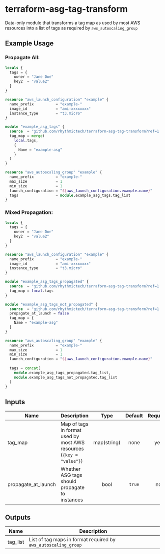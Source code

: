 # terraform-asg-tag-transform
Data-only module that transforms a tag map as used by most AWS resources into a list of tags as required by `aws_autoscaling_group`

## Example Usage
### Propagate All:
```terraform
locals {
  tags = {
    owner = "Jane Doe"
    key2  = "value2"
  }
}

resource "aws_launch_configuration" "example" {
  name_prefix          = "example-"
  image_id             = "ami-xxxxxxxx"
  instance_type        = "t3.micro"
}

module "example_asg_tags" {
  source  = "github.com/rhythmictech/terraform-asg-tag-transform?ref=1.0.0"
  tag_map = merge(
    local.tags,
    {
      Name = "example-asg"
    }
  )
}

resource "aws_autoscaling_group" "example" {
  name_prefix          = "example-"
  max_size             = 1
  min_size             = 1
  launch_configuration = "${aws_launch_configuration.example.name}"
  tags                 = module.example_asg_tags.tag_list
}
```

### Mixed Propagation:
```terraform
locals {
  tags = {
    owner = "Jane Doe"
    key2  = "value2"
  }
}

resource "aws_launch_configuration" "example" {
  name_prefix          = "example-"
  image_id             = "ami-xxxxxxxx"
  instance_type        = "t3.micro"
}

module "example_asg_tags_propagated" {
  source  = "github.com/rhythmictech/terraform-asg-tag-transform?ref=1.0.0"
  tag_map = local.tags
}

module "example_asg_tags_not_propagated" {
  source  = "github.com/rhythmictech/terraform-asg-tag-transform?ref=1.0.0"
  propagate_at_launch = false
  tag_map = {
    Name = "example-asg"
  }
}

resource "aws_autoscaling_group" "example" {
  name_prefix          = "example-"
  max_size             = 1
  min_size             = 1
  launch_configuration = "${aws_launch_configuration.example.name}"
  
  tags = concat(
    module.example_asg_tags_propagated.tag_list,
    module.example_asg_tags_not_propagated.tag_list
  )
}
```

## Inputs
| Name | Description | Type | Default | Required |
|------|-------------|:----:|:-----:|:-----:|
| tag\_map | Map of tags in format used by most AWS resources (`{key = "value"}`) | map(string) | none | yes |
| propagate\_at\_launch | Whether ASG tags should propagate to instances | bool | `true` | no |

## Outputs
| Name | Description |
|------|-------------|
| tag\_list | List of tag maps in format required by `aws_autoscaling_group` |
